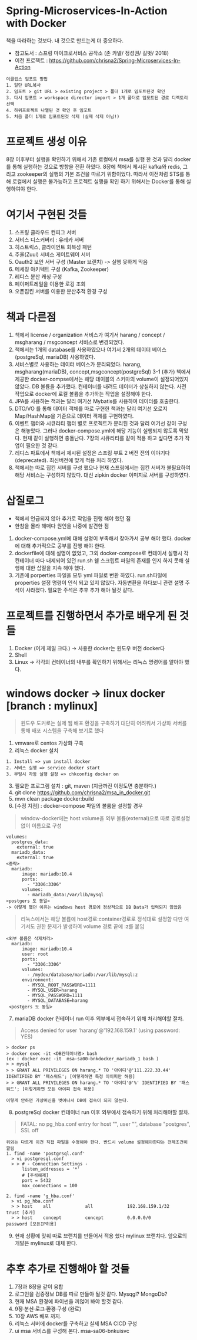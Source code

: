 # Spring-Microservices-In-Action with Docker
책을 따라하는 것보다. 내 것으로 만드는게 더 중요하다.
* 참고도서 : 스프링 마이크로서비스 공작소 (존 카넬/ 정성권/ 길벗/ 2018)
* 이전 프로젝트 : https://github.com/chrisna2/Spring-Microservices-In-Action

```
이클립스 임포트 방법
1. 일단 URL복사
2. 임포트 > git URL > existing project > 폴더 1개로 임포트된것 확인
3. 다시 임포트 > workspace director import > 1개 폴더로 임포트된 경로 디렉토리 선택
4. 하위프로젝트 나열된 것 확인 후 임포트
5. 처음 폴더 1개로 임포트된것 삭제 (실제 삭제 아님!)
```

# 프로젝트 생성 이유
8장 이후부터 실행을 확인하기 위해서 기존 로컬에서 msa를 실행 한 것과 달리 docker를 통해 실행하는 것으로 방향을
전환 하였다. 8장에 책에서 제시된 kafka와 redis, 그리고 zookeeper의 실행의 기본 조건을 따르기 위함이었다.
따라서 이전처럼 STS를 통해 로컬에서 실행은 불가능하고 프로젝트 실행을 확인 하기 위해서는 Docker를 통해 실행하여야 한다.

# 여기서 구현된 것들
1. 스프링 클라우드 컨피그 서버
2. 서비스 디스커버리 : 유레카 서버
3. 히스트릭스, 클라이언트 회복성 패턴
4. 주울(Zuul) 서비스 게이트웨이 서버
5. Oauth2 보안 서버 구성 (Master 브랜치) -> 실행 못하게 막음
6. 메세징 아키텍트 구성 (Kafka, Zookeeper)
7. 레디스 분산 캐싱 구성
8. 페이퍼트레일을 이용한 로깅 조회
9. 오픈집킨 서버를 이용한 분산추적 환경 구성 

# 책과 다른점
1. 책에서 license / organization 서비스가 여기서 harang / concept / msgharang / msgconcept 서비스로 변경되었다.
2. 책에서는 1개의 database를 사용하였으나 여기서 2개의 데이터 베이스(postgreSql, mariaDB) 사용하였다.
3. 서비스별로 사용하는 데이터 베이스가 분리되었다. harang, msgharang(mariaDB), concept,msgconcept(postgreSql)
  3-1 (추가) 책에서 제공한 docker-compse에서는 해당 테이블의 스키마의 volume이 설정되어있지 않았다. DB 볼륨을 추가했다. 
      컨테이너를 내려도 데이터가 상실하지 않는다. 사전 작업으로 docker에 로컬 볼륨을 추가하는 작업을 설정해야 한다.
4. JPA를 사용하는 책과는 달리 여기선 Mybatis를 사용하여 데이터를 호출한다.
5. DTO/VO 를 통해 데이터 객체를 따로 구현한 책과는 달리 여기선 오로지 Map/HashMap을 기준으로 데이터 객체를 구현하였다.
6. 이벤트 챕터와 시큐리티 챕터 별로 프로젝트가 분리된 것과 달리 여기선 같이 구성은 해놓았다. 그러나 docker-compose.yml에 해당 기능이 실행되지 않도록 막았다. 현재 같이 실행하면 충돌난다. 7장의 시큐리티를 같이 적용 하고 싶다면 추가 작업이 필요한 것 같다.
7. 레디스 파트에서 책에서 제시된 설정은 스프링 부트 2 버전 전의 이야기다(deprecated). 최신버전에 맞게 적용 처리 하였다.
8. 책에서는 따로 집킨 서버를 구성 했으나 현재 스프링에서는 집킨 서버가 불필요하여 해당 서비스는 구성하지 않았다. 대신 zipkin docker 이미지로 서버를 구성하였다.

# 삽질로그 
* 책에서 언급되지 않아 추가로 작업을 진행 해야 했던 점
* 한참을 몰라 해매다 원인을 나중에 발견한 점
1. docker-compose.yml에 대해 설명이 부족해서 찾아가서 공부 해야 했다. docker에 대해 추가적으로 공부를 진행 해야 한다.
2. dockerfile에 대해 설명이 없었고, 그외 docker-compose로 컨테이서 실행시 각 컨테이너 마다 내제되어 있던 run.sh 쉘 스크립트 파일의
존재를 인지 하지 못해 실행에 대한 삽질을 지속 해야 했다.
3. 기존에 porperties 파일을 모두 yml 파일로 변환 하였다. run.sh파일에 properties 설정 명령이 인식 되고 있지 않았다. 자동변환을 하다보니 관련 설명 주석이 사라졌다. 필요한 주석은 추후 추가 해야 될것 같다.

# 프로젝트를 진행하면서 추가로 배우게 된 것들
1. Docker (이게 제일 크다.) -> 사용한 docker는 윈도우 버전 docker다
2. Shell
3. Linux -> 각각의 컨테이너의 내부를 확인하기 위해서는 리눅스 명령어를 알아야 했다.

# windows docker -> linux docker [branch : mylinux]
> 윈도우 도커로는 실제 웹 배포 환경을 구축하기 대단히 어려워서 가상화 서버를 통해 배포 시스템을 구축해 보기로 했다

1. vmware로 centos 가상화 구축
2. 리눅스 docker 설치
  ```
  1. Install => yum install docker
  2. 서비스 실행 => service docker start
  3. 부팅시 자동 실행 설정 => chkconfig docker on
  ```
3. 필요한 프로그램 설치 : git, maven (지금까진 이정도면 충분하다.)
4. git clone https://github.com/chrisna2/msa_in_docker.git
5. mvn clean package docker:build
6. [수정 지점] : docker-compose 파일의 볼륨을 설정할 경우 
> window-docker에는 host volume을 외부 볼륨(external)으로 따로 경로설정없이 이름으로 구성
```
volumes:
  postgres_data:
    external: true  
  mariadb_data:
    external: true
<중략>   
  mariadb:
      image: mariadb:10.4
      ports:
        - "3306:3306"
      volumes:
        - mariadb_data:/var/lib/mysql
<postgers 도 동일>
-> 이렇게 했던 이유는 windows host 경로에 정상적으로 DB Data가 입력되지 않았음
```

> 리눅스에서는 해당 볼륨에 host경로:container경로로 정석대로 설정함 다만 여기서도 권한 문제가 발생하여 volume 경로 끝에 :z를 붙임
```
<외부 볼륨은 삭제처리>
  mariadb:
      image: mariadb:10.4
      user: root
      ports:
        - "3306:3306"
      volumes:
        - /mydev/database/mariadb:/var/lib/mysql:z
      environment:
        - MYSQL_ROOT_PASSWORD=1111
        - MYSQL_USER=harang
        - MYSQL_PASSWORD=1111
        - MYSQL_DATABASE=harang
 <postgers 도 동일>       
```
7. mariaDB docker 컨테이너 run 이후 외부에서 접속하기 위해 처리해야할 절차.
> Access denied for user 'harang'@'192.168.159.1' (using password: YES)
```
> docker ps
> docker exec -it <DB컨테이너명> bash
(ex : docker exec -it  msa-sa00-bnkdocker_mariadb_1 bash )
> > mysql
> > GRANT ALL PRIVILEGES ON harang.* TO '아이디'@'111.222.33.44' IDENTIFIED BY '패스워드'; [이렇게하면 특정 아이피만 허용]
> > GRANT ALL PRIVILEGES ON harang.* TO '아이디'@'%' IDENTIFIED BY '패스워드'; [이렇게하면 모든 아이피 접속 허용]

이렇게 안하면 가상머신을 벗어나서 DB에 접속이 되지 않는다.
```
8. postgreSql docker 컨테이너 run 이후 외부에서 접속하기 위해 처리해야할 절차.
> FATAL: no pg_hba.conf entry for host "", user "", database "postgres", SSL off
```
위와는 다르게 이건 직접 파일을 수정해야 한다. 반드시 volume 설정해야한다는 전제조건이 깔림
1. find -name 'postgrsql.conf'
  > vi postgresql.conf
  > > # - Connection Settings -
      listen_addresses = '*'
      # [주석해제]
      port = 5432                   
      max_connections = 100            
      
2. find -name 'g_hba.conf'
  > vi pg_hba.conf
  > > host    all             all             192.168.159.1/32        trust [추가]
  > > host    concept         concept         0.0.0.0/0               password [모든IP허용]
```
9. 현재 상황에 맞춰 따로 브랜치를 만들어서 적용 했다 mylinux 브랜치다. 앞으로의 개발은 mylinux로 대체 한다.


# 추후 추가로 진행해야 할 것들
1. 7장과 8장을 같이 융합
2. 로그인을 검증정보 DB를 따로 만들야 될것 같다. Mysqgl? MongoDb?
3. 현재 MSA 환경에 파이썬을 끼얺어 봐야 할것 같다.
4. ~~9장 분산 로그 환경 구성~~ (완료)
5. 10장 AWS 배포 까지.
6. 리눅스 서버에 docker를 구축하고 실제 MSA CICD 구성
7. ui msa 서비스를 구성해 본다. msa-sa06-bnkuisvc


